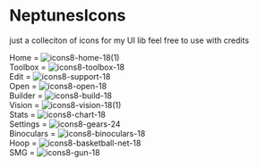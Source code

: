 # NeptunesIcons
just a colleciton of icons for my UI lib feel free to use with credits

Home = ![icons8-home-18(1)](https://github.com/user-attachments/assets/c65679bc-a14c-4297-ac9b-16c68e49b36f)   
Toolbox = ![icons8-toolbox-18](https://github.com/user-attachments/assets/feceb5e1-6601-40b5-bc12-af3659113590)  
Edit = ![icons8-support-18](https://github.com/user-attachments/assets/742b413b-bbd2-47ea-85f4-04ee0e190a64)  
Open = ![icons8-open-18](https://github.com/user-attachments/assets/6a8eee2a-4cd2-400d-b405-42ff449999ca)  
Builder = ![icons8-build-18](https://github.com/user-attachments/assets/d330dd78-0e0c-4065-ade7-c873c67d0f64)  
Vision = ![icons8-vision-18(1)](https://github.com/user-attachments/assets/a2b480aa-0935-41c7-b486-02d126105f8b)  
Stats = ![icons8-chart-18](https://github.com/user-attachments/assets/c1dd3e0b-f62a-4904-94f9-49a4f9e25088)  
Settings = ![icons8-gears-24](https://github.com/user-attachments/assets/075b50ca-aa56-47d0-b3e3-d8b73e815f26)  
Binoculars = ![icons8-binoculars-18](https://github.com/user-attachments/assets/258878c8-5522-48c4-83e6-52f1c20e1ec1)  
Hoop = ![icons8-basketball-net-18](https://github.com/user-attachments/assets/9a243696-0003-4462-8003-4c4393a48f86)  
SMG = ![icons8-gun-18](https://github.com/user-attachments/assets/893c432e-15bf-4950-9034-cd61ab21e951)  
